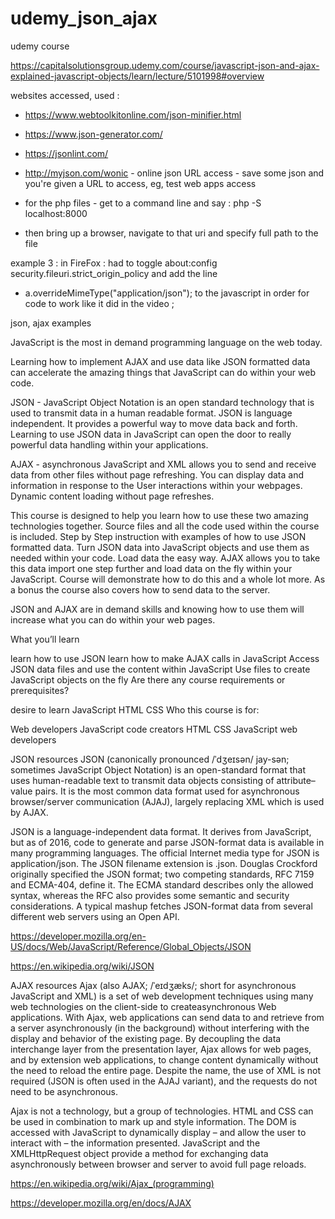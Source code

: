 # udemy_json_ajax
udemy course

https://capitalsolutionsgroup.udemy.com/course/javascript-json-and-ajax-explained-javascript-objects/learn/lecture/5101998#overview

websites accessed, used :
- https://www.webtoolkitonline.com/json-minifier.html
- https://www.json-generator.com/
- https://jsonlint.com/
- http://myjson.com/wonic - online json URL access - save some json and you're given a URL to access, eg, test web apps access

- for the php files - get to a command line and say : php -S localhost:8000
- then bring up a browser, navigate to that uri and specify full path to the file


example 3 : in FireFox : had to toggle about:config security.fileuri.strict_origin_policy and add the line
  - a.overrideMimeType("application/json");
  to the javascript in order for code to work like it did in the video ;

json, ajax examples

JavaScript is the most in demand programming language on the web today.

Learning how to implement AJAX and use data like JSON formatted data can accelerate the amazing things that JavaScript can do within your web code.

JSON -  JavaScript Object Notation is an open standard technology that is used to transmit data in a human readable format.   JSON is language independent.  It provides a powerful way to move data back and forth.  Learning to use JSON data in JavaScript can open the door to really powerful data handling within your applications.

AJAX - asynchronous JavaScript and XML allows you to send and receive data from other files without page refreshing.  You can display data and information in response to the User interactions within your webpages.  Dynamic content loading without page refreshes.

This course is designed to help you learn how to use these two amazing technologies together.   Source files and all the code used within the course is included.  Step by Step instruction with examples of how to use JSON formatted data.  Turn JSON data into JavaScript objects and use them as needed within your code.  Load data the easy way.  AJAX allows you to take this data import one step further and load data on the fly within your JavaScript.   Course will demonstrate how to do this and a whole lot more.   As a bonus the course also covers how to send data to the server.

JSON and AJAX are in demand skills and knowing how to use them will increase what you can do within your web pages.

What you’ll learn

learn how to use JSON
learn how to make AJAX calls in JavaScript
Access JSON data files and use the content within JavaScript
Use files to create JavaScript objects on the fly
Are there any course requirements or prerequisites?

desire to learn
JavaScript HTML CSS
Who this course is for:

Web developers
JavaScript code creators
HTML CSS JavaScript web developers

JSON resources
JSON (canonically pronounced /ˈdʒeɪsən/ jay-sən; sometimes JavaScript Object Notation) is an open-standard format that uses human-readable text to transmit data objects consisting of attribute–value pairs. It is the most common data format used for asynchronous browser/server communication (AJAJ), largely replacing XML which is used by AJAX.

JSON is a language-independent data format. It derives from JavaScript, but as of 2016, code to generate and parse JSON-format data is available in many programming languages. The official Internet media type for JSON is application/json. The JSON filename extension is .json.
Douglas Crockford originally specified the JSON format; two competing standards, RFC 7159 and ECMA-404, define it. The ECMA standard describes only the allowed syntax, whereas the RFC also provides some semantic and security considerations.
A typical mashup fetches JSON-format data from several different web servers using an Open API.

https://developer.mozilla.org/en-US/docs/Web/JavaScript/Reference/Global_Objects/JSON

https://en.wikipedia.org/wiki/JSON


AJAX resources
Ajax (also AJAX; /ˈeɪdʒæks/; short for asynchronous JavaScript and XML) is a set of web development techniques using many web technologies on the client-side to createasynchronous Web applications. With Ajax, web applications can send data to and retrieve from a server asynchronously (in the background) without interfering with the display and behavior of the existing page. By decoupling the data interchange layer from the presentation layer, Ajax allows for web pages, and by extension web applications, to change content dynamically without the need to reload the entire page. Despite the name, the use of XML is not required (JSON is often used in the AJAJ variant), and the requests do not need to be asynchronous.

Ajax is not a technology, but a group of technologies. HTML and CSS can be used in combination to mark up and style information. The DOM is accessed with JavaScript to dynamically display – and allow the user to interact with – the information presented. JavaScript and the XMLHttpRequest object provide a method for exchanging data asynchronously between browser and server to avoid full page reloads.

https://en.wikipedia.org/wiki/Ajax_(programming)

https://developer.mozilla.org/en/docs/AJAX
